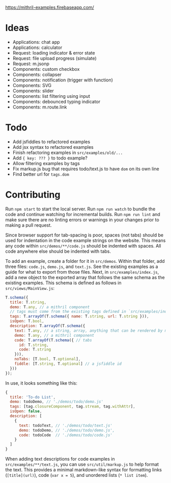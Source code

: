 https://mithril-examples.firebaseapp.com/

# Ideas

- Applications: chat app
- Applications: calculator
- Request: loading indicator & error state
- Request: file upload progress (simulate)
- Request: m.jsonp
- Components: custom checkbox
- Components: collapser
- Components: notification (trigger with function)
- Components: SVG
- Components: slider
- Components: list filtering using input
- Components: debounced typing indicator
- Components: m.route.link

# Todo

- Add jsfiddles to refactored examples
- Add jsx syntax to refactored examples
- Finish refactoring examples in `src/examples/old/...`
- Add `{ key: ??? }` to todo example?
- Allow filtering examples by tags
- Fix markup.js bug that requires todo/text.js to have ``dom`` on its own line
- Find better url for `tags.dom`

# Contributing

Run `npm start` to start the local server.
Run `npm run watch` to bundle the code and continue watching for incremental builds.
Run `npm run lint` and make sure there are no linting errors or warnings in your changes prior to making a pull request.

Since browser support for tab-spacing is poor, spaces (not tabs) should be used for indentation in the code example strings on the website. This means any code within `src/demos/**/code.js` should be indented with spaces. All code anywhere else should be indented with tabs.

To add an example, create a folder for it in `src/demos`. Within that folder, add three files: `code.js`, `demo.js`, and `text.js`. See the existing examples as a guide for what to export from those files. Next, in `src/examples/index.js`, add a new object to the exported array that follows the same schema as the existing examples. This schema is defined as follows in `src/views/MainView.js`:

```js
T.schema({
  title: T.string,
  demo: T.any, // a mithril component
  // tags must come from the existing tags defined in `src/examples/index.js`
  tags: T.arrayOf(T.schema({ name: T.string, url: T.string })),
  isOpen: T.bool,
  description: T.arrayOf(T.schema({
    text: T.any, // a string, array, anything that can be rendered by mithril
    demo: T.any, // a mithril component
    code: T.arrayOf(T.schema({ // tabs
      id: T.string,
      code: T.string
    })),
    noTabs: [T.bool, T.optional],
    fiddle: [T.string, T.optional] // a jsfiddle id
  }))
});
```

In use, it looks something like this:

```js
{
  title: 'To-do List',
  demo: todoDemo, // './demos/todo/demo.js'
  tags: [tag.closureComponent, tag.stream, tag.withAttr],
  isOpen: false,
  description: [
    {
      text: todoText, // './demos/todo/text.js'
      demo: todoDemo, // './demos/todo/demo.js',
      code: todoCode  // './demos/todo/code.js'
    }
  ]
}
```

When adding text descriptions for code examples in `src/examples/**/text.js`, you can use `src/util/markup.js` to help format the text. This provides a minimal markdown-like syntax for formatting links (`[title](url)`), code (``var x = 5``), and unordered lists (`* list item`).